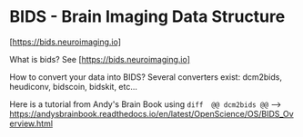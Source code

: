 # BIDS - Brain Imaging Data Structure 
[https://bids.neuroimaging.io]

What is bids? See [https://bids.neuroimaging.io]

How to convert your data into BIDS?
Several converters exist: dcm2bids, heudiconv, bidscoin, bidskit, etc...

Here is a tutorial from Andy's Brain Book using ```diff 
@@ dcm2bids @@``` --> https://andysbrainbook.readthedocs.io/en/latest/OpenScience/OS/BIDS_Overview.html



